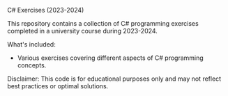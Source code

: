 C# Exercises (2023-2024)

This repository contains a collection of C# programming exercises completed in a university course during 2023-2024.

What's included:
- Various exercises covering different aspects of C# programming concepts.
  
Disclaimer:
This code is for educational purposes only and may not reflect best practices or optimal solutions.
